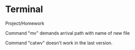 # Terminal
Project/Homework

Command "mv" demands arrival path with name of new file

Command "catwv" doesn't work in the last version.
